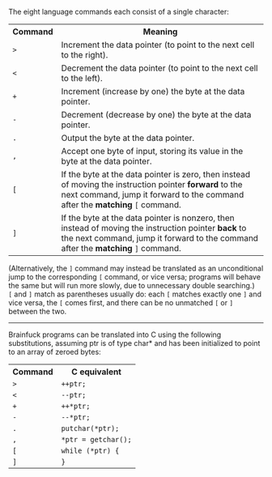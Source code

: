 The eight language commands each consist of a single character:
<table class="ws-table-all notranslate">
  <tr>
    <th>Command</th>
    <th>Meaning</th>
  </tr>
  <tr>
    <td><code>&gt;</code></td>
    <td>Increment the data pointer (to point to the next cell to the right).</td>
  </tr>
  <tr>
    <td><code>&lt;</code></td>
    <td>Decrement the data pointer (to point to the next cell to the left).</td>
  </tr>
  <tr>
    <td><code>+</code></td>
    <td>Increment (increase by one) the byte at the data pointer.</td>
  </tr>
  <tr>
    <td><code>-</code></td>
    <td>Decrement (decrease by one) the byte at the data pointer.</td>
  </tr>
  <tr>
    <td><code>.</code></td>
    <td>Output the byte at the data pointer.</td>
  </tr>
  <tr>
    <td><code>,</code></td>
    <td>Accept one byte of input, storing its value in the byte at the data pointer.</td>
  </tr>
  <tr>
    <td><code>[</code></td>
    <td>If the byte at the data pointer is zero, then instead of moving the instruction pointer <b>forward</b> to the next command, jump it forward to the command after the <b>matching</b> <code>[</code> command.</td>
  </tr>
  <tr>
    <td><code>]</code></td>
    <td>If the byte at the data pointer is nonzero, then instead of moving the instruction pointer <b>back</b> to the next command, jump it forward to the command after the <b>matching</b> <code>]</code> command.</td>
  </tr>
</table>
(Alternatively, the <code>]</code> command may instead be translated as an unconditional jump to the corresponding <code>[</code> command, or vice versa; programs will behave the same but will run more slowly, due to unnecessary double searching.)
<br>
<code>[</code> and <code>]</code> match as parentheses usually do: each <code>[</code> matches exactly one <code>]</code> and vice versa, the <code>[</code> comes first, and there can be no unmatched <code>[</code> or <code>]</code> between the two.
<hr>
Brainfuck programs can be translated into C using the following substitutions, assuming ptr is of type char* and has been initialized to point to an array of zeroed bytes:
<table class="ws-table-all notranslate">
  <tr>
    <th>Command</th>
    <th>C equivalent</th>
  </tr>
  <tr>
    <td><code>&gt;</code></td>
    <td><code>++ptr;</code></td>
  </tr>
  <tr>
    <td><code>&lt;</code></td>
    <td><code>--ptr;</code></td>
  </tr>
  <tr>
    <td><code>+</code></td>
    <td><code>++*ptr;</code></td>
  </tr>
  <tr>
    <td><code>-</code></td>
    <td><code>--*ptr;</code></td>
  </tr>
  <tr>
    <td><code>.</code></td>
    <td><code>putchar(*ptr);</code></td>
  </tr>
  <tr>
    <td><code>,</code></td>
    <td><code>*ptr = getchar();</code></td>
  </tr>
  <tr>
    <td><code>[</code></td>
    <td><code>while (*ptr) {</code></td>
  </tr>
  <tr>
    <td><code>]</code></td>
    <td><code>}</code></td>
  </tr>
</table>
